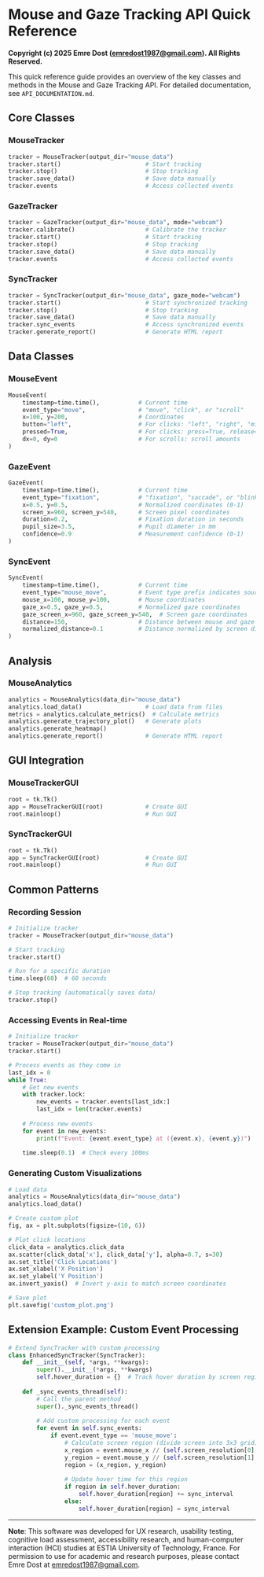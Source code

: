 # Mouse and Gaze Tracking API Quick Reference

**Copyright (c) 2025 Emre Dost (emredost1987@gmail.com). All Rights Reserved.**

This quick reference guide provides an overview of the key classes and methods in the Mouse and Gaze Tracking API. For detailed documentation, see `API_DOCUMENTATION.md`.

## Core Classes

### MouseTracker
```python
tracker = MouseTracker(output_dir="mouse_data")
tracker.start()                        # Start tracking
tracker.stop()                         # Stop tracking
tracker.save_data()                    # Save data manually
tracker.events                         # Access collected events
```

### GazeTracker
```python
tracker = GazeTracker(output_dir="mouse_data", mode="webcam")
tracker.calibrate()                    # Calibrate the tracker
tracker.start()                        # Start tracking
tracker.stop()                         # Stop tracking
tracker.save_data()                    # Save data manually
tracker.events                         # Access collected events
```

### SyncTracker
```python
tracker = SyncTracker(output_dir="mouse_data", gaze_mode="webcam")
tracker.start()                        # Start synchronized tracking
tracker.stop()                         # Stop tracking
tracker.save_data()                    # Save data manually
tracker.sync_events                    # Access synchronized events
tracker.generate_report()              # Generate HTML report
```

## Data Classes

### MouseEvent
```python
MouseEvent(
    timestamp=time.time(),           # Current time
    event_type="move",               # "move", "click", or "scroll"
    x=100, y=200,                    # Coordinates
    button="left",                   # For clicks: "left", "right", "middle"
    pressed=True,                    # For clicks: press=True, release=False
    dx=0, dy=0                       # For scrolls: scroll amounts
)
```

### GazeEvent
```python
GazeEvent(
    timestamp=time.time(),           # Current time
    event_type="fixation",           # "fixation", "saccade", or "blink"
    x=0.5, y=0.5,                    # Normalized coordinates (0-1)
    screen_x=960, screen_y=540,      # Screen pixel coordinates
    duration=0.2,                    # Fixation duration in seconds
    pupil_size=3.5,                  # Pupil diameter in mm
    confidence=0.9                   # Measurement confidence (0-1)
)
```

### SyncEvent
```python
SyncEvent(
    timestamp=time.time(),           # Current time
    event_type="mouse_move",         # Event type prefix indicates source
    mouse_x=100, mouse_y=100,        # Mouse coordinates
    gaze_x=0.5, gaze_y=0.5,          # Normalized gaze coordinates
    gaze_screen_x=960, gaze_screen_y=540,  # Screen gaze coordinates
    distance=150,                    # Distance between mouse and gaze
    normalized_distance=0.1          # Distance normalized by screen diagonal
)
```

## Analysis

### MouseAnalytics
```python
analytics = MouseAnalytics(data_dir="mouse_data")
analytics.load_data()                  # Load data from files
metrics = analytics.calculate_metrics()  # Calculate metrics
analytics.generate_trajectory_plot()   # Generate plots
analytics.generate_heatmap()
analytics.generate_report()            # Generate HTML report
```

## GUI Integration

### MouseTrackerGUI
```python
root = tk.Tk()
app = MouseTrackerGUI(root)            # Create GUI
root.mainloop()                        # Run GUI
```

### SyncTrackerGUI
```python
root = tk.Tk()
app = SyncTrackerGUI(root)             # Create GUI
root.mainloop()                        # Run GUI
```

## Common Patterns

### Recording Session
```python
# Initialize tracker
tracker = MouseTracker(output_dir="mouse_data")

# Start tracking
tracker.start()

# Run for a specific duration
time.sleep(60)  # 60 seconds

# Stop tracking (automatically saves data)
tracker.stop()
```

### Accessing Events in Real-time
```python
# Initialize tracker
tracker = MouseTracker(output_dir="mouse_data")
tracker.start()

# Process events as they come in
last_idx = 0
while True:
    # Get new events
    with tracker.lock:
        new_events = tracker.events[last_idx:]
        last_idx = len(tracker.events)
    
    # Process new events
    for event in new_events:
        print(f"Event: {event.event_type} at ({event.x}, {event.y})")
    
    time.sleep(0.1)  # Check every 100ms
```

### Generating Custom Visualizations
```python
# Load data
analytics = MouseAnalytics(data_dir="mouse_data")
analytics.load_data()

# Create custom plot
fig, ax = plt.subplots(figsize=(10, 6))

# Plot click locations
click_data = analytics.click_data
ax.scatter(click_data['x'], click_data['y'], alpha=0.7, s=30)
ax.set_title('Click Locations')
ax.set_xlabel('X Position')
ax.set_ylabel('Y Position')
ax.invert_yaxis()  # Invert y-axis to match screen coordinates

# Save plot
plt.savefig('custom_plot.png')
```

## Extension Example: Custom Event Processing

```python
# Extend SyncTracker with custom processing
class EnhancedSyncTracker(SyncTracker):
    def __init__(self, *args, **kwargs):
        super().__init__(*args, **kwargs)
        self.hover_duration = {}  # Track hover duration by screen region
    
    def _sync_events_thread(self):
        # Call the parent method
        super()._sync_events_thread()
        
        # Add custom processing for each event
        for event in self.sync_events:
            if event.event_type == 'mouse_move':
                # Calculate screen region (divide screen into 3x3 grid)
                x_region = event.mouse_x // (self.screen_resolution[0] // 3)
                y_region = event.mouse_y // (self.screen_resolution[1] // 3)
                region = (x_region, y_region)
                
                # Update hover time for this region
                if region in self.hover_duration:
                    self.hover_duration[region] += sync_interval
                else:
                    self.hover_duration[region] = sync_interval
```

---

**Note**: This software was developed for UX research, usability testing, cognitive load assessment, accessibility research, and human-computer interaction (HCI) studies at ESTIA University of Technology, France. For permission to use for academic and research purposes, please contact Emre Dost at emredost1987@gmail.com. 